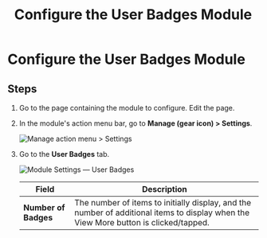 ﻿---
uid: config-module-user-badges
locale: en
title: Configure the User Badges Module
dnnversion: 09.02.00
related-topics: 
---

# Configure the User Badges Module

## Steps

1.  Go to the page containing the module to configure. Edit the page.
2.  In the module's action menu bar, go to **Manage (gear icon) \> Settings**.
    
      
    
    ![Manage action menu > Settings](/images/scr-actionmenu-manage-settings.png)
    
      
    
3.  Go to the **User Badges** tab.
    
      
    
    ![Module Settings — User Badges](/images/scr-modulesettings-UserBadges.png)
    
      
    
    |**Field**|**Description**|
    |---|---|
    |**Number of Badges**|The number of items to initially display, and the number of additional items to display when the View More button is clicked/tapped.|
